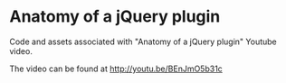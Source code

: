Anatomy of a jQuery plugin
=======
Code and assets associated with "Anatomy of a jQuery plugin" Youtube video.

The video can be found at http://youtu.be/BEnJmO5b31c